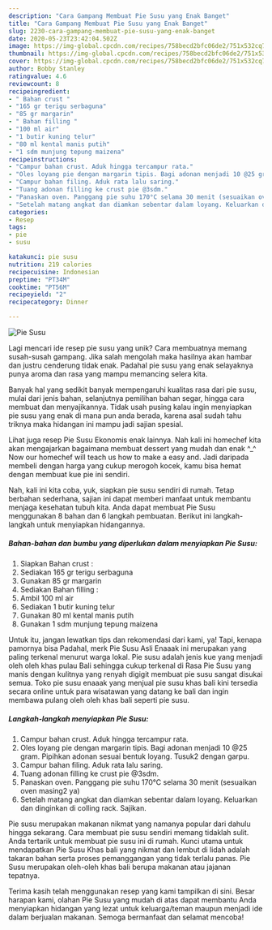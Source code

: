 ```yaml
---
description: "Cara Gampang Membuat Pie Susu yang Enak Banget"
title: "Cara Gampang Membuat Pie Susu yang Enak Banget"
slug: 2230-cara-gampang-membuat-pie-susu-yang-enak-banget
date: 2020-05-23T23:42:04.502Z
image: https://img-global.cpcdn.com/recipes/758becd2bfc06de2/751x532cq70/pie-susu-foto-resep-utama.jpg
thumbnail: https://img-global.cpcdn.com/recipes/758becd2bfc06de2/751x532cq70/pie-susu-foto-resep-utama.jpg
cover: https://img-global.cpcdn.com/recipes/758becd2bfc06de2/751x532cq70/pie-susu-foto-resep-utama.jpg
author: Bobby Stanley
ratingvalue: 4.6
reviewcount: 8
recipeingredient:
- " Bahan crust "
- "165 gr terigu serbaguna"
- "85 gr margarin"
- " Bahan filling "
- "100 ml air"
- "1 butir kuning telur"
- "80 ml kental manis putih"
- "1 sdm munjung tepung maizena"
recipeinstructions:
- "Campur bahan crust. Aduk hingga tercampur rata."
- "Oles loyang pie dengan margarin tipis. Bagi adonan menjadi 10 @25 gram. Pipihkan adonan sesuai bentuk loyang. Tusuk2 dengan garpu."
- "Campur bahan filing. Aduk rata lalu saring."
- "Tuang adonan filling ke crust pie @3sdm."
- "Panaskan oven. Panggang pie suhu 170°C selama 30 menit (sesuaikan oven masing2 ya)"
- "Setelah matang angkat dan diamkan sebentar dalam loyang. Keluarkan dan dinginkan di colling rack. Sajikan."
categories:
- Resep
tags:
- pie
- susu

katakunci: pie susu 
nutrition: 219 calories
recipecuisine: Indonesian
preptime: "PT34M"
cooktime: "PT56M"
recipeyield: "2"
recipecategory: Dinner

---
```



![Pie Susu](https://img-global.cpcdn.com/recipes/758becd2bfc06de2/751x532cq70/pie-susu-foto-resep-utama.jpg)

Lagi mencari ide resep pie susu yang unik? Cara membuatnya memang susah-susah gampang. Jika salah mengolah maka hasilnya akan hambar dan justru cenderung tidak enak. Padahal pie susu yang enak selayaknya punya aroma dan rasa yang mampu memancing selera kita.

Banyak hal yang sedikit banyak mempengaruhi kualitas rasa dari pie susu, mulai dari jenis bahan, selanjutnya pemilihan bahan segar, hingga cara membuat dan menyajikannya. Tidak usah pusing kalau ingin menyiapkan pie susu yang enak di mana pun anda berada, karena asal sudah tahu triknya maka hidangan ini mampu jadi sajian spesial.

Lihat juga resep Pie Susu Ekonomis enak lainnya. Nah kali ini homechef kita akan mengajarkan bagaimana membuat dessert yang mudah dan enak ^_^ Now our homechef will teach us how to make a easy and. Jadi daripada membeli dengan harga yang cukup merogoh kocek, kamu bisa hemat dengan membuat kue pie ini sendiri.


Nah, kali ini kita coba, yuk, siapkan pie susu sendiri di rumah. Tetap berbahan sederhana, sajian ini dapat memberi manfaat untuk membantu menjaga kesehatan tubuh kita. Anda dapat membuat Pie Susu menggunakan 8 bahan dan 6 langkah pembuatan. Berikut ini langkah-langkah untuk menyiapkan hidangannya.

<!--inarticleads1-->

##### Bahan-bahan dan bumbu yang diperlukan dalam menyiapkan Pie Susu:

1. Siapkan  Bahan crust :
1. Sediakan 165 gr terigu serbaguna
1. Gunakan 85 gr margarin
1. Sediakan  Bahan filling :
1. Ambil 100 ml air
1. Sediakan 1 butir kuning telur
1. Gunakan 80 ml kental manis putih
1. Gunakan 1 sdm munjung tepung maizena


Untuk itu, jangan lewatkan tips dan rekomendasi dari kami, ya! Tapi, kenapa pamornya bisa Padahal, merk Pie Susu Asli Enaaak ini merupakan yang paling terkenal menurut warga lokal. Pie susu adalah jenis kue yang menjadi oleh oleh khas pulau Bali sehingga cukup terkenal di Rasa Pie Susu yang manis dengan kulitnya yang renyah digigit membuat pie susu sangat disukai semua. Toko pie susu enaaak yang menjual pie susu khas bali kini tersedia secara online untuk para wisatawan yang datang ke bali dan ingin membawa pulang oleh oleh khas bali seperti pie susu. 

<!--inarticleads2-->

##### Langkah-langkah menyiapkan Pie Susu:

1. Campur bahan crust. Aduk hingga tercampur rata.
1. Oles loyang pie dengan margarin tipis. Bagi adonan menjadi 10 @25 gram. Pipihkan adonan sesuai bentuk loyang. Tusuk2 dengan garpu.
1. Campur bahan filing. Aduk rata lalu saring.
1. Tuang adonan filling ke crust pie @3sdm.
1. Panaskan oven. Panggang pie suhu 170°C selama 30 menit (sesuaikan oven masing2 ya)
1. Setelah matang angkat dan diamkan sebentar dalam loyang. Keluarkan dan dinginkan di colling rack. Sajikan.


Pie susu merupakan makanan nikmat yang namanya popular dari dahulu hingga sekarang. Cara membuat pie susu sendiri memang tidaklah sulit. Anda tertarik untuk membuat pie susu ini di rumah. Kunci utama untuk mendapatkan Pie Susu Khas bali yang nikmat dan lembut di lidah adalah takaran bahan serta proses pemanggangan yang tidak terlalu panas. Pie Susu merupakan oleh-oleh khas bali berupa makanan atau jajanan tepatnya. 

Terima kasih telah menggunakan resep yang kami tampilkan di sini. Besar harapan kami, olahan Pie Susu yang mudah di atas dapat membantu Anda menyiapkan hidangan yang lezat untuk keluarga/teman maupun menjadi ide dalam berjualan makanan. Semoga bermanfaat dan selamat mencoba!
